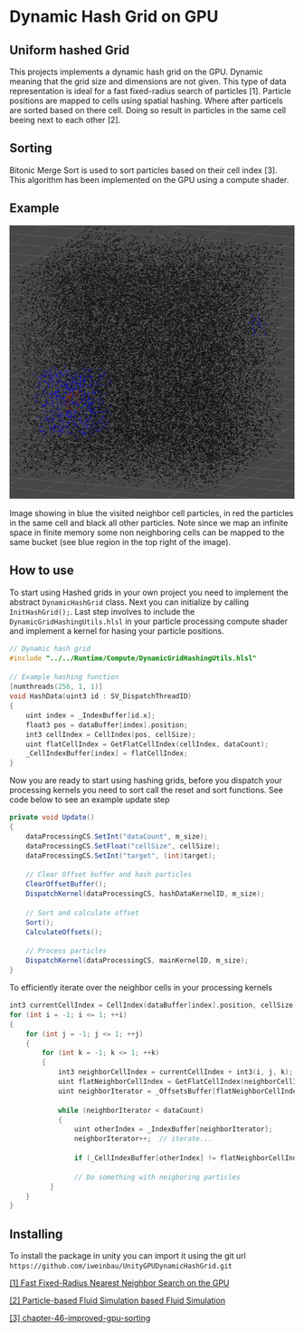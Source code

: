 
# Dynamic Hash Grid on GPU

## Uniform hashed Grid
This projects implements a dynamic hash grid on the GPU. Dynamic meaning that the grid size and dimensions are not given. This type of data representation is ideal for a fast fixed-radius search of particles [1]. 
Particle positions are mapped to cells using spatial hashing. Where after particels are sorted based on there cell. Doing so result in particles in the same cell beeing next to each other [2].

## Sorting
Bitonic Merge Sort is used to sort particles based on their cell index [3]. This algorithm has been implemented on the GPU using a compute shader.

## Example
![Hash grid example](https://github.com/iweinbau/UnityGPUDynamicHashGrid/blob/main/Img/HashGridExample.PNG?raw=true)

Image showing in blue the visited neighbor cell particles, in red the particles in the same cell and black all other particles. Note since we map an infinite space in finite memory some non neighboring cells can be mapped to the same bucket (see blue region in the top right of the image).

## How to use
To start using Hashed grids in your own project you need to implement the abstract `DynamicHashGrid` class. Next you can initialize by calling `InitHashGrid();`. 
Last step involves to include the `DynamicGridHashingUtils.hlsl` in your particle processing compute shader and implement a kernel for hasing your particle positions.

```c
// Dynamic hash grid
#include "../../Runtime/Compute/DynamicGridHashingUtils.hlsl"

// Example hashing function
[numthreads(256, 1, 1)]
void HashData(uint3 id : SV_DispatchThreadID)
{
    uint index = _IndexBuffer[id.x];
    float3 pos = dataBuffer[index].position;
    int3 cellIndex = CellIndex(pos, cellSize);
    uint flatCellIndex = GetFlatCellIndex(cellIndex, dataCount);
    _CellIndexBuffer[index] = flatCellIndex;
}
```

Now you are ready to start using hashing grids, before you dispatch your processing kernels you need to sort call the reset and sort functions. See code below to see an example update step
```c#
private void Update()
{
    dataProcessingCS.SetInt("dataCount", m_size);
    dataProcessingCS.SetFloat("cellSize", cellSize);
    dataProcessingCS.SetInt("target", (int)target);

    // Clear Offset buffer and hash particles
    ClearOffsetBuffer();
    DispatchKernel(dataProcessingCS, hashDataKernelID, m_size);

    // Sort and calculate offset
    Sort();
    CalculateOffsets();

    // Process particles
    DispatchKernel(dataProcessingCS, mainKernelID, m_size);
}
```

To efficiently iterate over the neighbor cells in your processing kernels
```c
int3 currentCellIndex = CellIndex(dataBuffer[index].position, cellSize);
for (int i = -1; i <= 1; ++i)
{
    for (int j = -1; j <= 1; ++j)
    {
        for (int k = -1; k <= 1; ++k)
        {
            int3 neighborCellIndex = currentCellIndex + int3(i, j, k);
            uint flatNeighborCellIndex = GetFlatCellIndex(neighborCellIndex, dataCount);
            uint neighborIterator = _OffsetsBuffer[flatNeighborCellIndex];

            while (neighborIterator < dataCount)
            {
                uint otherIndex = _IndexBuffer[neighborIterator];
                neighborIterator++;  // iterate...

                if (_CellIndexBuffer[otherIndex] != flatNeighborCellIndex) break;

                // Do something with neigboring particles
          }
    }
}
```

## Installing
To install the package in unity you can import it using the git url `https://github.com/iweinbau/UnityGPUDynamicHashGrid.git`

[[1] Fast Fixed-Radius Nearest Neighbor Search on the GPU](https://on-demand.gputechconf.com/gtc/2014/presentations/S4117-fast-fixed-radius-nearest-neighbor-gpu.pdf)

[[2] Particle-based Fluid Simulation based Fluid Simulation](https://developer.download.nvidia.com/presentations/2008/GDC/GDC08_ParticleFluids.pdf)

[[3] chapter-46-improved-gpu-sorting](https://developer.nvidia.com/gpugems/gpugems2/part-vi-simulation-and-numerical-algorithms/chapter-46-improved-gpu-sorting)
